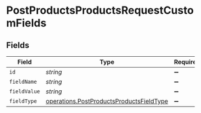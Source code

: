 # PostProductsProductsRequestCustomFields


## Fields

| Field                                                                                                | Type                                                                                                 | Required                                                                                             | Description                                                                                          |
| ---------------------------------------------------------------------------------------------------- | ---------------------------------------------------------------------------------------------------- | ---------------------------------------------------------------------------------------------------- | ---------------------------------------------------------------------------------------------------- |
| `id`                                                                                                 | *string*                                                                                             | :heavy_minus_sign:                                                                                   | N/A                                                                                                  |
| `fieldName`                                                                                          | *string*                                                                                             | :heavy_minus_sign:                                                                                   | N/A                                                                                                  |
| `fieldValue`                                                                                         | *string*                                                                                             | :heavy_minus_sign:                                                                                   | N/A                                                                                                  |
| `fieldType`                                                                                          | [operations.PostProductsProductsFieldType](../../models/operations/postproductsproductsfieldtype.md) | :heavy_minus_sign:                                                                                   | N/A                                                                                                  |